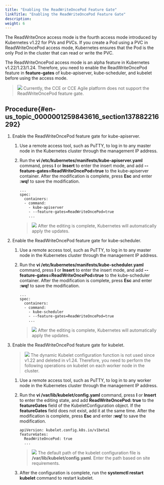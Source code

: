 ```yaml
---
title: "Enabling the ReadWriteOncePod Feature Gate"
linkTitle: "Enabling the ReadWriteOncePod Feature Gate"
description: 
weight: 6
---
```


The ReadWriteOnce access mode is the fourth access mode introduced by Kubernetes v1.22 for PVs and PVCs. If you create a Pod using a PVC in ReadWriteOncePod access mode, Kubernetes ensures that the Pod is the only Pod in the cluster that can read or write the PVC.

The ReadWriteOncePod access mode is an alpha feature in Kubernetes v1.22/1.23/1.24. Therefore, you need to enable the ReadWriteOncePod feature in  **feature-gates**  of kube-apiserver, kube-scheduler, and kubelet before using the access mode.

>![](/css-docs/public_sys-resources/en/icon-note.gif)
>Currently, the CCE or CCE Agile platform does not support the ReadWriteOncePod feature gate.

## Procedure{#en-us_topic_0000001259843616_section137882216292}

1.  Enable the ReadWriteOncePod feature gate for kube-apiserver.
    1.  Use a remote access tool, such as PuTTY, to log in to any master node in the Kubernetes cluster through the management IP address.
    2.  Run the  **vi /etc/kubernetes/manifests/kube-apiserver.yaml**  command, press  **I**  or  **Insert**  to enter the insert mode, and add  **--feature-gates=ReadWriteOncePod=true**  to the kube-apiserver container. After the modification is complete, press  **Esc**  and enter  **:wq!**  to save the modification.

        ```
        ...
        spec:
          containers:
          - command:
            - kube-apiserver
            - --feature-gates=ReadWriteOncePod=true
            ...
        ```

        >![](/css-docs/public_sys-resources/en/icon-note.gif)
        >After the editing is complete, Kubernetes will automatically apply the updates.

2.  Enable the ReadWriteOncePod feature gate for kube-scheduler.
    1.  Use a remote access tool, such as PuTTY, to log in to any master node in the Kubernetes cluster through the management IP address.
    2.  Run the  **vi /etc/kubernetes/manifests/kube-scheduler.yaml**  command, press  **I**  or  **Insert**  to enter the insert mode, and add  **--feature-gates=ReadWriteOncePod=true**  to the kube-scheduler container. After the modification is complete, press  **Esc**  and enter  **:wq!**  to save the modification.

        ```
        ...
        spec:
          containers:
          - command:
            - kube-scheduler
            - --feature-gates=ReadWriteOncePod=true
            ...
        ```

        >![](/css-docs/public_sys-resources/en/icon-note.gif)
        >After the editing is complete, Kubernetes will automatically apply the updates.

3.  Enable the ReadWriteOncePod feature gate for kubelet.

    >![](/css-docs/public_sys-resources/en/icon-notice.gif) 
    >The dynamic Kubelet configuration function is not used since v1.22 and deleted in v1.24. Therefore, you need to perform the following operations on kubelet on each worker node in the cluster.

    1.  Use a remote access tool, such as PuTTY, to log in to any worker node in the Kubernetes cluster through the management IP address.
    2.  Run the  **vi /var/lib/kubelet/config.yaml**  command, press  **I**  or  **Insert**  to enter the editing state, and add  **ReadWriteOncePod: true**  to the  **featureGates**  field of the KubeletConfiguration object. If the  **featureGates**  field does not exist, add it at the same time. After the modification is complete, press  **Esc**  and enter  **:wq!**  to save the modification.

        ```
        apiVersion: kubelet.config.k8s.io/v1beta1
        featureGates:
          ReadWriteOncePod: true
          ...
        ```

        >![](/css-docs/public_sys-resources/en/icon-note.gif)
        >The default path of the kubelet configuration file is  **/var/lib/kubelet/config.yaml**. Enter the path based on site requirements.

    3.  After the configuration is complete, run the  **systemctl restart kubelet**  command to restart kubelet.

